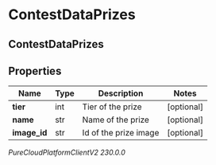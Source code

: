 # ContestDataPrizes

## ContestDataPrizes

## Properties

|Name | Type | Description | Notes|
|------------ | ------------- | ------------- | -------------|
| **tier** | int | Tier of the prize | [optional] |
| **name** | str | Name of the prize | [optional] |
| **image_id** | str | Id of the prize image | [optional] |



_PureCloudPlatformClientV2 230.0.0_
